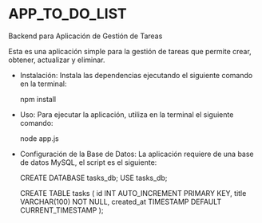 # APP_TO_DO_LIST

Backend para Aplicación de Gestión de Tareas

Esta es una aplicación simple para la gestión de tareas que permite crear, obtener, actualizar y eliminar.

- Instalación:
  Instala las dependencias ejecutando el siguiente comando en la terminal:

  npm install

- Uso:
  Para ejecutar la aplicación, utiliza en la terminal el siguiente comando:

  node app.js

- Configuración de la Base de Datos:
  La aplicación requiere de una base de datos MySQL, el script es el siguiente:

  CREATE DATABASE tasks_db;
  USE tasks_db;
  
  CREATE TABLE tasks (
      id INT AUTO_INCREMENT PRIMARY KEY,
      title VARCHAR(100) NOT NULL,
      created_at TIMESTAMP DEFAULT CURRENT_TIMESTAMP
  );
